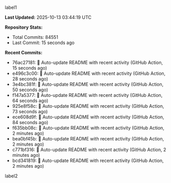 
label1 
<!-- ACTIVITY_START -->
**Last Updated:** 2025-10-13 03:44:19 UTC

**Repository Stats:**
- Total Commits: 84551
- Last Commit: 15 seconds ago

**Recent Commits:**
- 76ac27181: 🤖 Auto-update README with recent activity (GitHub Action, 15 seconds ago)
- e496c3c00: 🤖 Auto-update README with recent activity (GitHub Action, 28 seconds ago)
- 3e4bc381f: 🤖 Auto-update README with recent activity (GitHub Action, 50 seconds ago)
- f147a5377: 🤖 Auto-update README with recent activity (GitHub Action, 64 seconds ago)
- 925e8f58c: 🤖 Auto-update README with recent activity (GitHub Action, 73 seconds ago)
- ece608d9f: 🤖 Auto-update README with recent activity (GitHub Action, 84 seconds ago)
- f635bb08c: 🤖 Auto-update README with recent activity (GitHub Action, 2 minutes ago)
- bea0bf45b: 🤖 Auto-update README with recent activity (GitHub Action, 2 minutes ago)
- c771bf316: 🤖 Auto-update README with recent activity (GitHub Action, 2 minutes ago)
- bcd341819: 🤖 Auto-update README with recent activity (GitHub Action, 2 minutes ago)
<!-- ACTIVITY_END -->

label2

